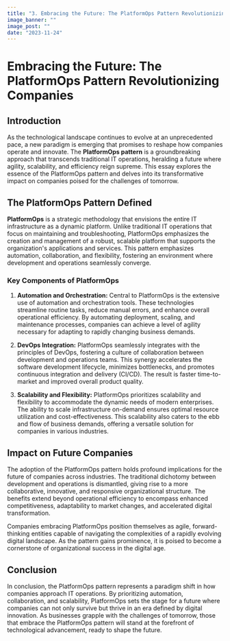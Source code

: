 ```yaml
---
title: "3. Embracing the Future: The PlatformOps Pattern Revolutionizing Companies"
image_banner: ""
image_post: ""
date: "2023-11-24"
---
```

# Embracing the Future: The PlatformOps Pattern Revolutionizing Companies

## Introduction

As the technological landscape continues to evolve at an unprecedented pace, a new paradigm is emerging that promises to reshape how companies operate and innovate. The **PlatformOps pattern** is a groundbreaking approach that transcends traditional IT operations, heralding a future where agility, scalability, and efficiency reign supreme. This essay explores the essence of the PlatformOps pattern and delves into its transformative impact on companies poised for the challenges of tomorrow.

## The PlatformOps Pattern Defined

**PlatformOps** is a strategic methodology that envisions the entire IT infrastructure as a dynamic platform. Unlike traditional IT operations that focus on maintaining and troubleshooting, PlatformOps emphasizes the creation and management of a robust, scalable platform that supports the organization's applications and services. This pattern emphasizes automation, collaboration, and flexibility, fostering an environment where development and operations seamlessly converge.

### Key Components of PlatformOps

1. **Automation and Orchestration:**
   Central to PlatformOps is the extensive use of automation and orchestration tools. These technologies streamline routine tasks, reduce manual errors, and enhance overall operational efficiency. By automating deployment, scaling, and maintenance processes, companies can achieve a level of agility necessary for adapting to rapidly changing business demands.

2. **DevOps Integration:**
   PlatformOps seamlessly integrates with the principles of DevOps, fostering a culture of collaboration between development and operations teams. This synergy accelerates the software development lifecycle, minimizes bottlenecks, and promotes continuous integration and delivery (CI/CD). The result is faster time-to-market and improved overall product quality.

3. **Scalability and Flexibility:**
   PlatformOps prioritizes scalability and flexibility to accommodate the dynamic needs of modern enterprises. The ability to scale infrastructure on-demand ensures optimal resource utilization and cost-effectiveness. This scalability also caters to the ebb and flow of business demands, offering a versatile solution for companies in various industries.

## Impact on Future Companies

The adoption of the PlatformOps pattern holds profound implications for the future of companies across industries. The traditional dichotomy between development and operations is dismantled, giving rise to a more collaborative, innovative, and responsive organizational structure. The benefits extend beyond operational efficiency to encompass enhanced competitiveness, adaptability to market changes, and accelerated digital transformation.

Companies embracing PlatformOps position themselves as agile, forward-thinking entities capable of navigating the complexities of a rapidly evolving digital landscape. As the pattern gains prominence, it is poised to become a cornerstone of organizational success in the digital age.

## Conclusion

In conclusion, the PlatformOps pattern represents a paradigm shift in how companies approach IT operations. By prioritizing automation, collaboration, and scalability, PlatformOps sets the stage for a future where companies can not only survive but thrive in an era defined by digital innovation. As businesses grapple with the challenges of tomorrow, those that embrace the PlatformOps pattern will stand at the forefront of technological advancement, ready to shape the future.
